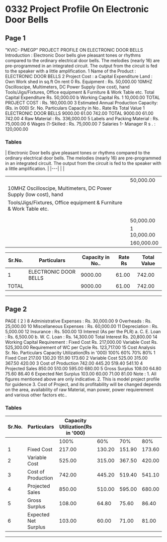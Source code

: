 # 0332 Project Profile On Electronic Door Bells

## Page 1

"KVIC- PMEGP" PROJECT PROFILE ON ELECTRONIC DOOR BELLS Introduction : Electronic Door bells give pleasant tones or rhythms compared to the ordinary electrical door bells. The melodies (nearly 16) are pre-programmed in an integrated circuit. The output from the circuit is fed to the speaker with a little amplification. 1 Name of the Product : ELECTRONIC DOOR BELLS 2 Project Cost : a Capital Expenditure Land : Own Work shed in sq.ft On rent 0 Rs. Equipment : Rs. 50,000.00 10MHZ Oscilloscipe, Multimeters, DC Power Supply (low cost), hand Tools/Jigs/Fixtures, Office equipment & Furniture & Work Table etc. Total Capital Expenditure Rs. 50,000.00 b Working Capital Rs. 1 10,000.00 TOTAL PROJECT COST : Rs. 160,000.00 3 Estimated Annual Production Capacity: (Rs. in 000) Sr. No. Particulars Capacity in No.. Rate Rs Total Value 1 ELECTRONIC DOOR BELLS 9000.00 61.00 742.00 TOTAL 9000.00 61.00 742.00 4 Raw Material : Rs. 336,000.00 5 Labels and Packing Material : Rs. 75,000.00 6 Wages (1-Skilled : Rs. 75,000.00 7 Salaries 1- Manager R s . : 120,000.00

### Tables

| Electronic Door bells give pleasant tones or rhythms compared to the ordinary electrical door bells. The
melodies (nearly 16) are pre-programmed in an integrated circuit. The output from the circuit is fed to the
speaker with a little amplification. |
|---|
|  |

|  |  |
|---|---|
|  | 50,000.00 |
| 10MHZ Oscilloscipe, Multimeters, DC Power Supply (low cost), hand |  |
| Tools/Jigs/Fixtures, Office equipment & Furniture & Work Table etc. |  |
|  |  |
|  |  |
|  | 50,000.00 |
|  | 1 10,000.00 |
|  | 160,000.00 |

| Sr.No. | Particulars | Capacity in No.. | Rate Rs | Total Value |
|---|---|---|---|---|
| 1 | ELECTRONIC DOOR BELLS | 9000.00 | 61.00 | 742.00 |
| TOTAL |  | 9000.00 | 61.00 | 742.00 |

---

## Page 2

PAGE ( 2 ) 8 Administrative Expenses : Rs. 30,000.00 9 Overheads : Rs. 25,000.00 10 Miscellaneous Expenses : Rs. 60,000.00 11 Depreciation : Rs. 5,000.00 12 Insurance : Rs. 500.00 13 Interest (As per the PLR) a. C. E. Loan : Rs. 6,500.00 b. W. C. Loan : Rs. 14,300.00 Total Interest Rs. 20,800.00 14 Working Capital Requirement : Fixed Cost Rs. 217,000.00 Variable Cost Rs. 525,300.00 Requirement of WC per Cycle Rs. 123,717.00 15 Cost Analysis Sr. No. Particulars Capacity Utilization(Rs in '000) 100% 60% 70% 80% 1 Fixed Cost 217.00 130.20 151.90 173.60 2 Variable Cost 525.00 315.00 367.50 420.00 3 Cost of Production 742.00 445.20 519.40 541.10 4 Projected Sales 850.00 510.00 595.00 680.00 5 Gross Surplus 108.00 64.80 75.60 86.40 6 Expected Net Surplus 103.00 60.00 71.00 81.00 Note : 1. All figures mentioned above are only indicative. 2. This is model project profile for guidence 3. Cost of Project, and its profitability will be changed depends on the area, availability of raw Material, man power, power requierement and various other factors etc..

### Tables

| Sr.No. | Particulars | Capacity Utilization(Rs in '000) |  |  |  |
|---|---|---|---|---|---|
|  |  | 100% | 60% | 70% | 80% |
| 1 | Fixed Cost | 217.00 | 130.20 | 151.90 | 173.60 |
| 2 | Variable Cost | 525.00 | 315.00 | 367.50 | 420.00 |
| 3 | Cost of Production | 742.00 | 445.20 | 519.40 | 541.10 |
| 4 | Projected Sales | 850.00 | 510.00 | 595.00 | 680.00 |
| 5 | Gross Surplus | 108.00 | 64.80 | 75.60 | 86.40 |
| 6 | Expected Net Surplus | 103.00 | 60.00 | 71.00 | 81.00 |

---
